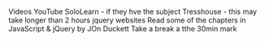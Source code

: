 Videos
YouTube
SoloLearn - if they hve the subject
Tresshouse - this may take longer than 2 hours
jquery websites
Read some of the chapters in JavaScript & jQuery by JOn Duckett
Take a break a tthe 30min mark
